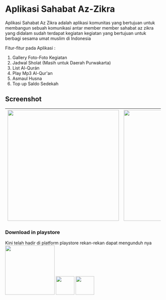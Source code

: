 # Aplikasi Sahabat Az-Zikra
Aplikasi Sahabat Az Zikra adalah aplikasi komunitas yang bertujuan untuk membangun sebuah komunikasi antar member member sahabat az zikra yang didalam sudah terdapat kegiatan kegiatan yang bertujuan untuk berbagi sesama umat muslim di Indonesia

Fitur-fitur pada Aplikasi :
1. Gallery Foto-Foto Kegiatan
2. Jadwal Sholat (Masih untuk Daerah Purwakarta)
3. List Al-Qurán
4. Play Mp3 Al-Qur'an
5. Asmaul Husna
6. Top up Saldo Sedekah

## Screenshot
<img src="https://user-images.githubusercontent.com/24602873/67459426-c858c700-f662-11e9-870f-617e5363c00b.png" width="360"> | <img src="https://user-images.githubusercontent.com/24602873/67461666-0dcbc300-f668-11e9-8584-a410a9113b0f.png" width="360"> | <img src="https://user-images.githubusercontent.com/24602873/67461040-9d707200-f666-11e9-824a-b48fbba22f01.png" width="360">
------------ | ------------- | -------------

### Download in playstore

Kini telah hadir di platform playstore rekan-rekan dapat mengunduh nya 
<br><a href="https://play.google.com/store/apps/details?id=com.ronirusmayadi.sahabatqu"><img src="https://user-images.githubusercontent.com/24602873/67461579-dd842480-f667-11e9-9a31-1e3502ce0e60.png" width="160"></a> 
<a href="https://www.facebook.com/sahabat.azzikra/"><img src="https://user-images.githubusercontent.com/24602873/67462414-af9fdf80-f669-11e9-8b3d-0dfb2a829138.png" width="60"></a> <a href="https://www.instagram.com/sahabat.azzikra/?hl=en"><img src="https://user-images.githubusercontent.com/24602873/67462361-972fc500-f669-11e9-8fd7-f82f14a94b44.png" width="60"></a>

